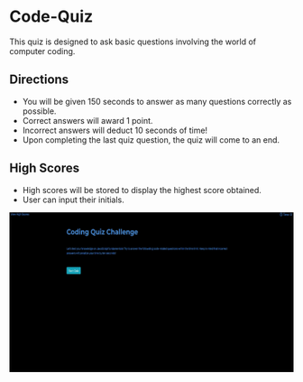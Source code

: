 # Code-Quiz

This quiz is designed to ask basic questions involving the world of computer coding.

## Directions

- You will be given 150 seconds to answer as many questions correctly as possible.
- Correct answers will award 1 point.
- Incorrect answers will deduct 10 seconds of time!
- Upon completing the last quiz question, the quiz will come to an end.

## High Scores

- High scores will be stored to display the highest score obtained.
- User can input their initials.

![Code Quiz](Assets/images/sample.jpg)
